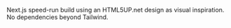 Next.js speed-run build using an HTML5UP.net design as visual inspiration.
No dependencies beyond Tailwind.
